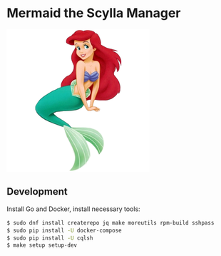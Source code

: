 # Mermaid the Scylla Manager

![Ariel](.github/logo.png)

## Development

Install Go and Docker, install necessary tools:

```bash
$ sudo dnf install createrepo jq make moreutils rpm-build sshpass 
$ sudo pip install -U docker-compose
$ sudo pip install -U cqlsh
$ make setup setup-dev
```

